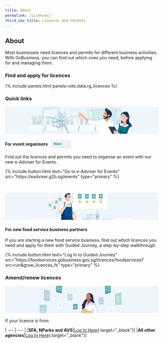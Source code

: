 ```yaml
---
title: About
permalink: /licences/
third_nav_title: Licences and Permits
---
```


## About

Most businesses need licences and permits for different business activities. With GoBusiness, you can find out which ones you need, before applying for and managing them.

### Find and apply for licences

{% include panels.html panels=site.data.rg_licences %}

### Quick links

![Event eAdviser](/images/grow/eventorganisers.jpg)
#### For event organisers <span style="background: #E6F2F3; border-radius: 3px; width: 49px; height: 22px; padding: 2px 8px; font-family: hknova-regular; font-size: 12px; line-height: 18px; color: #02737D; display: inline-block; vertical-align: middle; margin-left: 8px;">New!</span>

Find out the licences and permits you need to organise an event with our new e-Adviser for Events.

<p>
{% include button.html text="Go to e-Adviser for Events" src="https://eadviser.g2b.sg/events" type="primary" %}
</p>
<br>

![Food Services](/images/grow/foodservices.jpg)
#### For new food service business partners

If you are starting a new food service business, find out which licences you need and apply for them with Guided Journey, a step-by-step walkthrough.

<p>
{% include button.html text="Log In to Guided Journey" src="https://foodservices.gobusiness.gov.sg/licences/foodservices?src=run&grow_licences_fs" type="primary" %}
</p>

<h3 id="amend-renew-licences">Amend/renew licences</h3>

![Others](/images/grow/allotherbizowners.png)

If your licence is from

| --- | --- |
|**SFA, NParks and AVS**|[Log In Here](https://licence1.business.gov.sg/licence1/authentication/mainLogin.action?src=run&grow_licences_sfavsnparks){:target="_blank"}|
|**All other agencies**|[Log In Here](https://licence1.business.gov.sg/web/frontier/home?p_p_id=58&p_p_lifecycle=0&p_p_state=maximized&saveLastPath=false?src=run&grow_licences_allothers){:target="_blank"}|

<script src="/jquery/jquery.min.js"></script>
<script src="/jquery/bp-menu-new-tab.js"></script>
